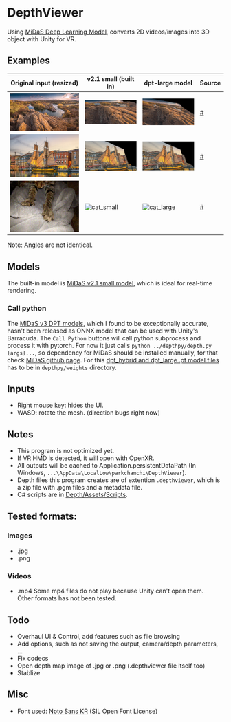 # DepthViewer
Using [MiDaS Deep Learning Model](https://github.com/isl-org/MiDaS), converts 2D videos/images into 3D object with Unity for VR.

## Examples
| Original input (resized) | v2.1 small (built in) | dpt-large model | Source |
| --- | --- | --- | --- |
| ![landscape_orig](./examples/landscape_orig.jpg) | ![landscape_small](./examples/landscape_small.jpg) | ![landscape_large](./examples/landscape_large.jpg) | [#](https://commons.wikimedia.org/wiki/File:%D0%9F%D0%B0%D0%BD%D0%BE%D1%80%D0%B0%D0%BC%D0%B0_%D0%86%D0%BD%D1%82%D0%B5%D0%B3%D1%80%D0%B0%D0%BB%D1%83.jpg) |
| ![boat_orig](./examples/boat_orig.jpg) | ![boat_small](./examples/boat_small.jpg) | ![boat_large](./examples/boat_large.jpg) | [#](https://commons.wikimedia.org/wiki/File:Escale_%C3%A0_S%C3%A8te_2022_D.jpg) |
| ![cat_orig](./examples/cat_orig.gif) | ![cat_small](./examples/cat_small.gif) | ![cat_large](./examples/cat_large.gif) | [#](https://commons.wikimedia.org/wiki/File:Cat_kneading_blanket.gk.webm) |
Note: Angles are not identical.

## Models
The built-in model is [MiDaS v2.1 small model](https://github.com/isl-org/MiDaS/releases/tag/v2_1), which is ideal for real-time rendering.

### Call python
The [MiDaS v3 DPT models](https://github.com/isl-org/MiDaS), which I found to be exceptionally accurate, hasn't been released as ONNX model that can be used with Unity's Barracuda.
The `Call Python` buttons will call python subprocess and process it with pytorch. 
For now it just calls `python ../depthpy/depth.py [args]...`, so dependency for MiDaS should be installed manually, for that check [MiDaS github page](https://github.com/isl-org/MiDaS). 
For this [dpt_hybrid and dpt_large .pt model files](https://github.com/isl-org/MiDaS#setup) has to be in `depthpy/weights` directory.

## Inputs
- Right mouse key: hides the UI.
- WASD: rotate the mesh. (direction bugs right now)

## Notes
- This program is not optimized yet.
- If VR HMD is detected, it will open with OpenXR.
- All outputs will be cached to Application.persistentDataPath (In Windows, `...\AppData\LocalLow\parkchamchi\DepthViewer`).
- Depth files this program creates are of extention `.depthviewer`, which is a zip file with .pgm files and a metadata file.
- C# scripts are in [Depth/Assets/Scripts](./Depth/Assets/Scripts/README.md).

## Tested formats:
### Images
- .jpg
- .png

### Videos
- .mp4
Some mp4 files do not play because Unity can't open them. \
Other formats has not been tested.

## Todo
- Overhaul UI & Control, add features such as file browsing
- Add options, such as not saving the output, camera/depth parameters, ...
- Fix codecs
- Open depth map image of .jpg or .png (.depthviewer file itself too)
- Stablize

## Misc
- Font used: [Noto Sans KR](https://fonts.google.com/noto/specimen/Noto+Sans+KR) (SIL Open Font License)
